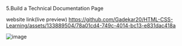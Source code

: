 
5.Build a Technical Documentation Page 

website link(live preview)
https://github.com/Gadekar20/HTML-CSS-Learning/assets/133889504/78a01cd4-749c-4014-bc13-e831dac418a

![image](https://github.com/Gadekar20/HTML-CSS-Learning/assets/133889504/78a01cd4-749c-4014-bc13-e831dac418a9)


 
